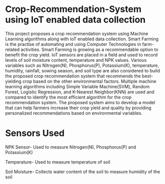 # Crop-Recommendation-System using IoT enabled data collection

This project proposes a crop recommendation system using Machine Learning algorithms along with IoT enabled data collection.
Smart Farming is the practise of automating and using Computer Technologies in farm- related activities. Smart Farming is growing as a recommendable option to benefit the crop yield.
IoT sensors are placed in a field and used to record levels of soil moisture content, temperature and NPK values. 
Various variables such as Nitrogen(N), Phosphorus(P), Potassium(K), temperature, humidity, rainfall, sowing season, and soil type are also considered to build the proposed crop recommendation system that recommends the best-yielding crop based on the other environmental factors. 
Multiple machine learning algorithms including Simple Variable Machine(SVM), Random Forest, Logistic Regression, and K-Nearest Neighbor(KNN) are used and compared to identify the most efficient algorithm for the crop recommendation system.
The proposed system aims to develop a model that can help farmers increase their crop yield and quality by providing personalized recommendations based on environmental variables. 

# Sensors Used

NPK Sensor- Used to measure Nitrogen(N), Phosphorus(P) and Potassium(K)

Temperature- Used to measure temperature of soil

Soil Moisture- Collects water content of the soil to measure humidity of the soil

